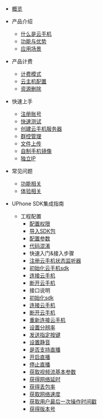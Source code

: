 * [概览](/uphone/README.md)
* 产品介绍   <!-- 以下是参考的目录模版，旨在建议产品文档应该包含的内容模块。实际章节划分可根据实际内容进行调整 -->
   * [什么是云手机](/uphone/_whatUphone.md)
   * [功能与优势](/uphone/_function.md)
   * [应用场景](/uphone/_application.md)

* 产品计费
   * [计费模式](/uphone/price.md#计费模式)
   * [云主机配置](/uphone/price.md#云手机服务器)
   * [资源删除](/uphone/price.md#退费规则)

* 快速上手
  * [注册账号](/uphone/guide.md#注册账号)
  * [快速测试](/uphone/guide.md#快速测试)
  * [创建云手机服务器](/uphone/guide.md#创建云手机服务器)
  * [群控管理](/uphone/guide.md#群控管理)
  * [文件上传](/uphone/guide.md#文件上传)
  * [自制手机镜像](/uphone/guide.md#自制镜像)
  * [独立IP](/uphone/guide.md#独立公网IP)

* 常见问题
  * [功能相关](/uphone/FAQ.md#功能相关)
  * [体验相关](/uphone/FAQ.md#体验相关)
  
* UPhone SDK集成指南
  * 工程配置  
	* [配置权限](/uphone/FAQ.md#功能相关)        
	* [导入SDK包](/uphone/FAQ.md#功能相关)     
	* [配置参数](/uphone/FAQ.md#功能相关)    
	* [代码混淆](/uphone/FAQ.md#功能相关)  
	* 快速入门&接入步骤  
	* [注册云手机状态监听器](/uphone/FAQ.md#功能相关)  	
	* [初始化云手机sdk](/uphone/FAQ.md#功能相关)   	
	* [连接云手机](/uphone/FAQ.md#功能相关)     
	* [断开云手机](/uphone/FAQ.md#功能相关)  
	* 接口说明   
	* [初始化sdk](/uphone/FAQ.md#功能相关) 
	* [连接云手机](/uphone/FAQ.md#功能相关)  
	* [断开云手机](/uphone/FAQ.md#功能相关)      
	* [重新连接云手机](/uphone/FAQ.md#功能相关)    
	* [设置分辨率](/uphone/FAQ.md#功能相关)    
	* [发送指定按键](/uphone/FAQ.md#功能相关)   
	* [设置静音](/uphone/FAQ.md#功能相关)  
	* [是否支持直播](/uphone/FAQ.md#功能相关)
	* [开启直播](/uphone/FAQ.md#功能相关)
	* [停止直播](/uphone/FAQ.md#功能相关)
	* [获取视频流基本参数](/uphone/FAQ.md#功能相关)
	* [获得网络延时](/uphone/FAQ.md#功能相关)
	* [获得丢包率](/uphone/FAQ.md#功能相关)
	* [获取网络速度](/uphone/FAQ.md#功能相关)
	* [获取用户最后一次操作时间戳](/uphone/FAQ.md#功能相关)
	* [获得版本号](/uphone/FAQ.md#功能相关)
